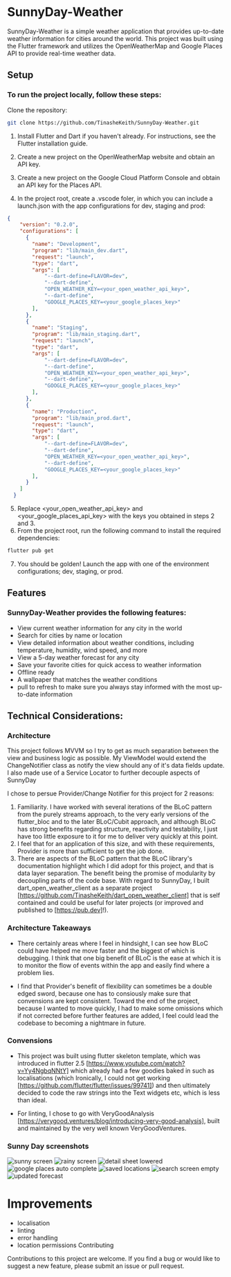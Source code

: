 # SunnyDay-Weather

SunnyDay-Weather is a simple weather application that provides up-to-date weather information for cities around the world. This project was built using the Flutter framework and utilizes the OpenWeatherMap and Google Places API to provide real-time weather data.

## Setup

### To run the project locally, follow these steps:

Clone the repository:
```bash
git clone https://github.com/TinasheKeith/SunnyDay-Weather.git
```

1. Install Flutter and Dart if you haven't already. For instructions, see the Flutter installation guide.
2. Create a new project on the OpenWeatherMap website and obtain an API key.
3. Create a new project on the Google Cloud Platform Console and obtain an API key for the Places API.

4. In the project root, create a .vscode foler, in which you can include a launch.json with the app configurations for dev, staging and prod:
```json
{
    "version": "0.2.0",
    "configurations": [
      {
        "name": "Development",
        "program": "lib/main_dev.dart",
        "request": "launch",
        "type": "dart",
        "args": [
            "--dart-define=FLAVOR=dev",
            "--dart-define",
            "OPEN_WEATHER_KEY=<your_open_weather_api_key>",
            "--dart-define",
            "GOOGLE_PLACES_KEY=<your_google_places_key>"
        ],
      },
      {
        "name": "Staging",
        "program": "lib/main_staging.dart",
        "request": "launch",
        "type": "dart",
        "args": [
            "--dart-define=FLAVOR=dev",
            "--dart-define",
            "OPEN_WEATHER_KEY=<your_open_weather_api_key>",
            "--dart-define",
            "GOOGLE_PLACES_KEY=<your_google_places_key>"
        ],
      },
      {
        "name": "Production",
        "program": "lib/main_prod.dart",
        "request": "launch",
        "type": "dart",
        "args": [
            "--dart-define=FLAVOR=dev",
            "--dart-define",
            "OPEN_WEATHER_KEY=<your_open_weather_api_key>",
            "--dart-define",
            "GOOGLE_PLACES_KEY=<your_google_places_key>"
        ],
      }
    ]
  }
```

5. Replace <your_open_weather_api_key> and <your_google_places_api_key> with the keys you obtained in steps 2 and 3.
6. From the project root, run the following command to install the required dependencies:
```bash
flutter pub get
```

7. You should be golden! Launch the app with one of the environment configurations; dev, staging, or prod.

## Features

### SunnyDay-Weather provides the following features:

* View current weather information for any city in the world
* Search for cities by name or location
* View detailed information about weather conditions, including temperature, humidity, wind speed, and more
* View a 5-day weather forecast for any city
* Save your favorite cities for quick access to weather information
* Offline ready
* A wallpaper that matches the weather conditions
* pull to refresh to make sure you always stay informed with the most up-to-date information

## Technical Considerations:

### Architecture

This project follows MVVM so I try to get as much separation between the view and business logic as possible. My ViewModel would extend the ChangeNotifier class as notify the view should any of it's data fields update. I also made use of a Service Locator to further decouple aspects of SunnyDay

I chose to persue Provider/Change Notifier for this project for 2 reasons:
1. Familiarity. I have worked with several iterations of the BLoC pattern from the purely streams approach, to the very early versions of the flutter_bloc and to the later BLoC/Cubit approach, 
and although BLoC has strong benefits regarding structure, reactivity and testability, I just have too little exposure to it for me to deliver very quickly at this point.
2. I feel that for an application of this size, and with these requirements, Provider is more than sufficient to get the job done.
3. There are aspects of the BLoC pattern that the BLoC library's documentation highlight which I did adopt for this project, and that is data layer separation. The benefit being the promise of modularity by decoupling parts of the code base. With regard to SunnyDay, I built dart_open_weather_client as a separate project [https://github.com/TinasheKeith/dart_open_weather_client] that is self contained and could be useful for later projects (or improved and published to [https://pub.dev]!).

### Architecture Takeaways
* There certainly areas where I feel in hindsight, I can see how BLoC could have helped me move faster and the biggest of which is debugging. I think that one big benefit of BLoC is the ease at which it is to monitor the flow of events within the app and easily find where a problem lies.

* I find that Provider's benefit of flexibility can sometimes be a double edged sword, because one has to consiously make sure that convensions are kept consistent. Toward the end of the project, because I wanted to move quickly, I had to make some omissions which if not corrected before further features are added, I feel could lead the codebase to becoming a nightmare in future.

### Convensions
* This project was built using flutter skeleton template, which was introduced in flutter 2.5 [https://www.youtube.com/watch?v=Yy4NgbqNNtY] which already had a few goodies baked in such as localisations (which Ironically, I could not get working [https://github.com/flutter/flutter/issues/99741]) and then ultimately decided to code the raw strings into the Text widgets etc, which is less than ideal.

* For linting, I chose to go with VeryGoodAnalysis [https://verygood.ventures/blog/introducing-very-good-analysis], built and maintained by the very well known VeryGoodVentures. 

### Sunny Day screenshots
![sunny screen](/assets/product_images/sunny_screen.png)
![rainy screen](/assets/product_images/rainy_screen.png)
![detail sheet lowered](/assets/product_images/detail_sheet_lowered.png)
![google places auto complete](/assets/product_images/google_places_autocomplete.png)
![saved locations](/assets/product_images/saved_location.png)
![search screen empty](/assets/product_images/search_empty.png)
![updated forecast](/assets/product_images/search_empty.png)





# Improvements
- localisation
- linting
- error handling
- location permissions
Contributing

Contributions to this project are welcome. If you find a bug or would like to suggest a new feature, please submit an issue or pull request.